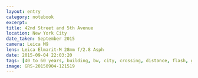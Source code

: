 ```yaml
--- 
layout: entry
category: notebook
excerpt:
title: 42nd Street and 5th Avenue
location: New York City
date_taken: September 2015
camera: Leica M9
lens: Leica Elmarit-M 28mm f/2.8 Asph
date: 2015-09-04 22:03:20
tags: [40 to 60 years, building, bw, city, crossing, distance, flash, girl, man, movement, road, street, walk]
image: GRS-20150904-121519
---
```

